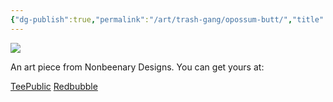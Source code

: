 ```yaml
---
{"dg-publish":true,"permalink":"/art/trash-gang/opossum-butt/","title":"Opossum Butt","tags":["Art","Other Trash Gang"]}
---
```



![](https://baserow-media.ams3.digitaloceanspaces.com/user_files/TqTM4KQPqwzrDCLHQalQvXXuZdyk3UFo_582ac1a18e160cb9c33a398f42b532655698220f6f0c59948c3bded313f96386.jpg)

An art piece from Nonbeenary Designs. You can get yours at:

[TeePublic]()
[Redbubble]()
